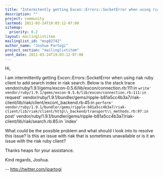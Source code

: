 ```yaml
---
title: "Intermitently getting Excon::Errors::SocketError when using riak ruby	client"
description: ""
project: community
lastmod: 2011-03-24T19:03:12-07:00
sitemap:
  priority: 0.2
layout: mailinglistitem
mailinglist_id: "msg02742"
author_name: "Joshua Partogi"
project_section: "mailinglistitem"
sent_date: 2011-03-24T19:03:12-07:00
---
```



Hi,

I am intermittently getting Excon::Errors::SocketError when using riak
ruby client to add search index in riak search. Below is the stack
trace
vendor/ruby/1.9.1/gems/excon-0.5.6/lib/excon/connection.rb:111:in `write'
vendor/ruby/1.9.1/gems/excon-0.5.6/lib/excon/connection.rb:111:in `request'
vendor/ruby/1.9.1/bundler/gems/ripple-b81a5cc4b3a7/riak-client/lib/riak/client/excon\\_backend.rb:45:in
`perform'
vendor/ruby/1.9.1/bundler/gems/ripple-b81a5cc4b3a7/riak-client/lib/riak/client/http\\_backend/transport\\_methods.rb:97:in
`post'
vendor/ruby/1.9.1/bundler/gems/ripple-b81a5cc4b3a7/riak-client/lib/riak/search.rb:85:in
`index'

What could be the possible problem and what should I look into to
resolve this issue? Is this an issue with riak that is sometimes
unavailable or is it an issue with the riak ruby client?

Thanks heaps for your assistance.

Kind regards,
Joshua.

-- 
http://twitter.com/jpartogi

